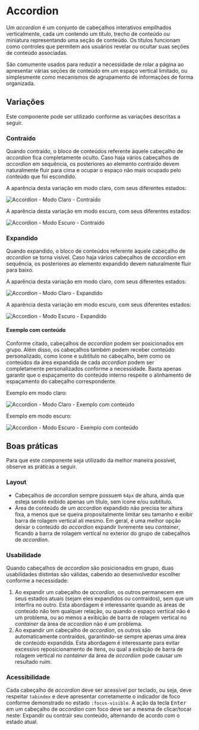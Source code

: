 # Accordion

Um _accordion_ é um conjunto de cabeçalhos interativos empilhados verticalmente, cada um contendo um título, trecho de conteúdo ou miniatura representando uma seção de conteúdo. Os títulos funcionam como controles que permitem aos usuários revelar ou ocultar suas seções de conteúdo associadas.

São comumente usados para reduzir a necessidade de rolar a página ao apresentar várias seções de conteúdo em um espaço vertical limitado, ou simplesmente como mecanismos de agrupamento de informações de forma organizada.

## Variações

Este componente pode ser utilizado conforme as variações descritas a seguir.

### Contraído

Quando contraído, o bloco de conteúdos referente àquele cabeçalho de _accordion_ fica completamente oculto. Caso haja vários cabeçalhos de _accordion_ em sequência, os posteriores ao elemento contraído devem naturalmente fluir para cima e ocupar o espaço não mais ocupado pelo conteúdo que foi escondido.

A aparência desta variação em modo claro, com seus diferentes estados:

![Accordion - Modo Claro - Contraído](~@source/assets/images/component-accordion-light-collapsed.png)

A aparência desta variação em modo escuro, com seus diferentes estados:

![Accordion - Modo Escuro - Contraído](~@source/assets/images/component-accordion-dark-collapsed.png)

### Expandido

Quando expandido, o bloco de conteúdos referente àquele cabeçalho de _accordion_ se torna visível. Caso haja vários cabeçalhos de _accordion_ em sequência, os posteriores ao elemento expandido devem naturalmente fluir para baixo.

A aparência desta variação em modo claro, com seus diferentes estados:

![Accordion - Modo Claro - Expandido](~@source/assets/images/component-accordion-light-expanded.png)

A aparência desta variação em modo escuro, com seus diferentes estados:

![Accordion - Modo Escuro - Expandido](~@source/assets/images/component-accordion-dark-expanded.png)

#### Exemplo com conteúdo

Conforme citado, cabeçalhos de _accordion_ podem ser posicionados em grupo. Além disso, os cabeçalhos também podem receber conteúdo personalizado, como ícone e subtítulo no cabeçalho, bem como os conteúdos da área expandida de cada _accordion_ podem ser completamente personalizados conforme a necessidade. Basta apenas garantir que o espaçamento do conteúdo interno respeite o alinhamento de espaçamento do cabeçalho correspondente.

Exemplo em modo claro:

![Accordion - Modo Claro - Exemplo com conteúdo](~@source/assets/images/component-accordion-light-sample-content.png)

Exemplo em modo escuro:

![Accordion - Modo Escuro - Exemplo com conteúdo](~@source/assets/images/component-accordion-dark-sample-content.png)
## Boas práticas

Para que este componente seja utilizado da melhor maneira possível, observe as práticas a seguir.

### Layout

- Cabeçalhos de _accordion_ sempre possuem `64px` de altura, ainda que esteja sendo exibido apenas um título, sem ícone e/ou subtítulo.
- Área de conteúdo de um _accordion_ expandido não precisa ter altura fixa, a menos que se queira propositalmente limitar seu tamanho e exibir barra de rolagem vertical ali mesmo. Em geral, é uma melhor opção deixar o conteúdo do _accordion_ expandir livremente seu _container_, ficando a barra de rolagem vertical no exterior do grupo de cabeçalhos de _accordion_.

### Usabilidade

Quando cabeçalhos de _accordion_ são posicionados em grupo, duas usabilidades distintas são válidas, cabendo ao desenvolvedor escolher conforme a necessidade:

1. Ao expandir um cabeçalho de _accordion_, os outros permanecem em seus estados atuais (sejam eles expandidos ou contraídos), sem que um interfira no outro. Esta abordagem é interessante quando as áreas de conteúdo não tem qualquer relação, ou quando o espaço vertical não é um problema, ou ao menos a exibição de barra de rolagem vertical no _container_ da área de _accordion_ não é um problema.
2. Ao expandir um cabeçalho de _accordion_, os outros são automaticamente contraídos, garantindo-se sempre apenas uma área de conteúdo expandida. Esta abordagem é interessante para evitar excessivo reposicionamento de itens, ou qual a exibição de barra de rolagem vertical no _container_ da área de _accordion_ pode causar um resultado ruim.

### Acessibilidade

Cada cabeçalho de _accordion_ deve ser acessível por teclado, ou seja, deve respeitar `tabindex` e deve apresentar corretamente o indicador de foco conforme demonstrado no estado `:focus-visible`. A ação da tecla <kbd>Enter</kbd> em um cabeçalho de _accordion_ com foco deve ser a mesma de clicar/tocar neste: Expandir ou contrair seu conteúdo, alternando de acordo com o estado atual.
